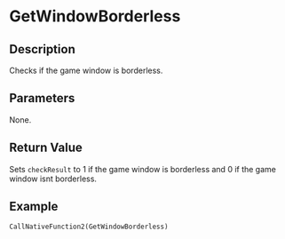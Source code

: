 # GetWindowBorderless

## Description

Checks if the game window is borderless.

## Parameters

None.

## Return Value

Sets `checkResult` to 1 if the game window is borderless and 0 if the game window isnt borderless.

## Example

```
CallNativeFunction2(GetWindowBorderless)
```